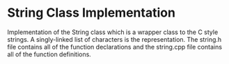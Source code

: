 # String Class Implementation

Implementation of the String class which is a wrapper class to the C style strings. A singly-linked list of characters is the representation. The string.h file contains all of the function declarations and the string.cpp file contains all of the function definitions.
